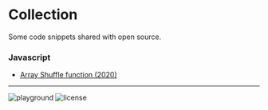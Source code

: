 # Collection

Some code snippets shared with open source.

### Javascript

-   [Array Shuffle function (2020)](https://github.com/gruhh/snippets-collection/blob/master/javascript-array-shuffle/shuffle.js)

---

![playground](https://img.shields.io/badge/playground-yes-success)
![license](https://img.shields.io/github/license/gruhh/playground)
